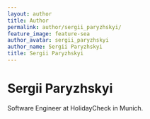 ```yaml
---
layout: author
title: Author
permalink: author/sergii_paryzhskyi/
feature_image: feature-sea
author_avatar: sergii_paryzhskyi
author_name: Sergii Paryzhskyi
title: Sergii Paryzhskyi
---
```


# Sergii Paryzhskyi

Software Engineer at HolidayCheck in Munich.
